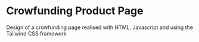 # Crowfunding Product Page

Design of a crowfunding page realised with HTML, Javascript and using the Tailwind CSS framework

